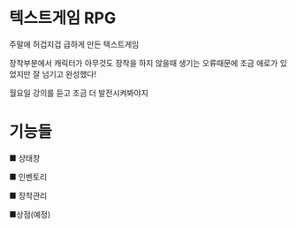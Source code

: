 # 텍스트게임 RPG

주말에 허겁지겁 급하게 만든 텍스트게임

장착부분에서 캐릭터가 아무것도 장착을 하지 않을때 생기는 오류때문에 조금 애로가 있었지만
잘 넘기고 완성했다! 

월요일 강의를 듣고 조금 더 발전시켜봐야지

# 기능들

■ 상태창


■ 인벤토리


■ 장착관리


■상점(예정)
